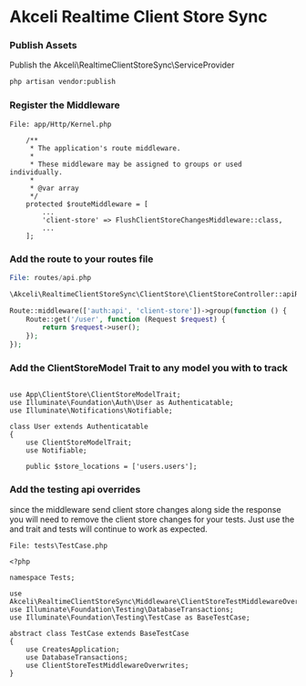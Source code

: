 # Akceli Realtime Client Store Sync

### Publish Assets
Publish the Akceli\RealtimeClientStoreSync\ServiceProvider
```bash
php artisan vendor:publish

```

### Register the Middleware
    
```
File: app/Http/Kernel.php

    /**
     * The application's route middleware.
     *
     * These middleware may be assigned to groups or used individually.
     *
     * @var array
     */
    protected $routeMiddleware = [
        ...
        'client-store' => FlushClientStoreChangesMiddleware::class,
        ...
    ];
```

### Add the route to your routes file
```php
File: routes/api.php

\Akceli\RealtimeClientStoreSync\ClientStore\ClientStoreController::apiRoutes();

Route::middleware(['auth:api', 'client-store'])->group(function () {
    Route::get('/user', function (Request $request) {
        return $request->user();
    });
});


```

### Add the ClientStoreModel Trait to any model you with to track
```

use App\ClientStore\ClientStoreModelTrait;
use Illuminate\Foundation\Auth\User as Authenticatable;
use Illuminate\Notifications\Notifiable;

class User extends Authenticatable
{
    use ClientStoreModelTrait;
    use Notifiable;

    public $store_locations = ['users.users'];

```


### Add the testing api overrides
since the middleware send client store changes along side the response
you will need to remove the client store changes for your tests.  Just use the and trait
and tests will continue to work as expected.
```
File: tests\TestCase.php

<?php

namespace Tests;

use Akceli\RealtimeClientStoreSync\Middleware\ClientStoreTestMiddlewareOverwrites;
use Illuminate\Foundation\Testing\DatabaseTransactions;
use Illuminate\Foundation\Testing\TestCase as BaseTestCase;

abstract class TestCase extends BaseTestCase
{
    use CreatesApplication;
    use DatabaseTransactions;
    use ClientStoreTestMiddlewareOverwrites;
}

```

